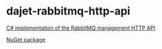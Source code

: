 # dajet-rabbitmq-http-api
 
 [C# implementation of the RabbitMQ management HTTP API](https://rawcdn.githack.com/rabbitmq/rabbitmq-server/v3.8.19/deps/rabbitmq_management/priv/www/api/index.html)
 
 [NuGet package](https://www.nuget.org/packages/DaJet.RabbitMQ.HttpApi)


